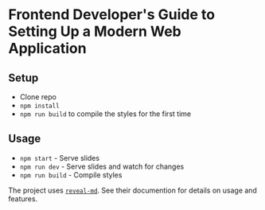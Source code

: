 # Frontend Developer's Guide to Setting Up a Modern Web Application

## Setup

- Clone repo
- `npm install`
- `npm run build` to compile the styles for the first time

## Usage

- `npm start` - Serve slides
- `npm run dev` - Serve slides and watch for changes
- `npm run build` - Compile styles

The project uses [`reveal-md`](https://github.com/webpro/reveal-md). See their documention for details on usage and features.

